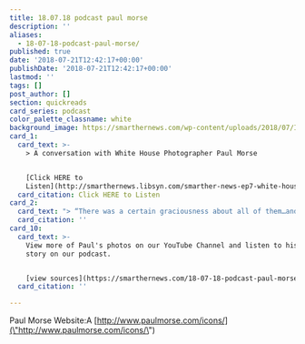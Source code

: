 ```yaml
---
title: 18.07.18 podcast paul morse
description: ''
aliases:
  - 18-07-18-podcast-paul-morse/
published: true
date: '2018-07-21T12:42:17+00:00'
publishDate: '2018-07-21T12:42:17+00:00'
lastmod: ''
tags: []
post_author: []
section: quickreads
card_series: podcast
color_palette_classname: white
background_image: https://smarthernews.com/wp-content/uploads/2018/07/Icons-23-1.jpg
card_1:
  card_text: >-
    > A conversation with White House Photographer Paul Morse


    [Click HERE to
    Listen](http://smarthernews.libsyn.com/smarther-news-ep7-white-house-photog-paul-morse)
  card_citation: Click HERE to Listen
card_2:
  card_text: "> “There was a certain graciousness about all of them…and when the cameras arenax19t on them, the true personalities are there and theyax19re really exceptional people and we base our opinions on the presidents about little snippets on the news, politics and things like that…the stress that they bare is really really remarkable.ax1Dn> n> Photographer Paul Morse on working with President Bush, Clinton & Obama."
  card_citation: ''
card_10:
  card_text: >-
    View more of Paul's photos on our YouTube Channel and listen to his full
    story on our podcast.


    [view sources](https://smarthernews.com/18-07-18-podcast-paul-morse/)
  card_citation: ''

---
```

Paul Morse Website:A [http://www.paulmorse.com/icons/](\"http://www.paulmorse.com/icons/\")